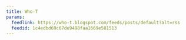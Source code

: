 ```yaml
---
title: Who-T
params:
  feedlink: https://who-t.blogspot.com/feeds/posts/default?alt=rss
  feedid: 1c4edbd69c67de9498faa1669e581513
---
```

